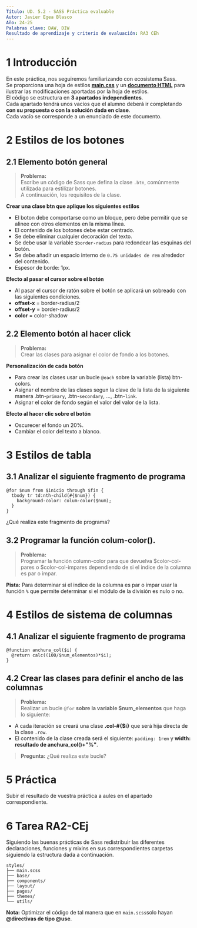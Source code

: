 ```yaml
---
Título: UD. 5.2 - SASS Práctica evaluable 
Autor: Javier Egea Blasco
Año: 24-25
Palabras clave: DAW, DIW
Resultado de aprendizaje y criterio de evaluación: RA3 CEh 
---
```



# 1 Introducción
En este práctica, nos seguiremos familiarizando con ecosistema Sass.  
Se proporciona una hoja de estilos <a href="https://github.com/javieregeablasco/DAW/blob/main/DIW/UT.%205%20-%20SASS/Pr%C3%A1ctica/main.scss">**main.css**</a> y un <a href="https://github.com/javieregeablasco/DAW/blob/main/DIW/UT.%205%20-%20SASS/Pr%C3%A1ctica/index.html">**documento HTML**</a> para ilustrar las modificaciones aportadas por la hoja de estilos.  
El código se estructura en **3 apartados independientes**.  
Cada apartado tendrá unos vacíos que el alumno deberá ir completando **con su propuesta o con la solución dada en clase**.  
Cada vacío se corresponde a un enunciado de este documento.  

# 2 Estilos de los botones 
## 2.1 Elemento botón general
>**Problema:**  
Escribe un código de Sass que defina la clase `.btn`, comúnmente utilizada para estilizar botones.  
A continuación, los requisitos de la clase.

**Crear una clase btn que aplique los siguientes estilos**
- El boton debe comportarse como un bloque, pero debe permitir que se alinee con otros elementos en la misma línea.
- El contenido de los botones debe estar centrado.
- Se debe eliminar cualquier decoración del texto.
- Se debe usar la variable `$border-radius` para redondear las esquinas del botón.
- Se debe añadir un espacio interno de `0.75 unidades de rem` alrededor del contenido.
- Espesor de borde: 1px.

**Efecto al pasar el cursor sobre el botón**  
- Al pasar el cursor de ratón sobre el botón se aplicará un sobreado con las siguientes condiciones.
- **offset-x** = border-radius/2
- **offset-y** = border-radius/2
- **color** = color-shadow

## 2.2 Elemento botón al hacer click
>**Problema:**  
Crear las clases para asignar el color de fondo a los botones.  

**Personalización de cada botón**
- Para crear las clases usar un bucle `@each` sobre la variable (lista) btn-colors.
- Asignar el nombre de las clases segun la clave de la lista de la siguiente manera .btn-`primary`, .btn-`secondary`, ..., .btn-`link`.
- Asignar el color de fondo según el valor del valor de la lista.  

**Efecto al hacer clic sobre el botón**   
- Oscurecer el fondo un 20%.
- Cambiar el color del texto a blanco.

# 3 Estilos de tabla
## 3.1 Analizar el siguiente fragmento de programa
```
@for $num from $inicio through $fin {
  tbody tr td:nth-child(#{$num}) {
    background-color: colum-color($num);
  }
}
```
¿Qué realiza este fragmento de programa?
## 3.2 Programar la función colum-color().
>**Problema:**  
Programar la función column-color para que devuelva $color-col-pares o  $color-col-impares dependiendo de si el indice de la columna es par o impar.  

**Pista:** Para determinar si el indice de la columna es par o impar usar la función `%` que permite determinar si el módulo de la división es nulo o no.

# 4 Estilos de sistema de columnas 
## 4.1 Analizar el siguiente fragmento de programa
```
@function anchura_col($i) {
  @return calc((100/$num_elementos)*$i); 
}
```

## 4.2 Crear las clases para definir el ancho de las columnas
>**Problema:**  
Realizar un bucle `@for` **sobre la variable $num_elementos** que haga lo siguiente:  
 - A cada iteración se creará una clase **.col-#{$i}** que será hija directa de la clase `.row`.  
 - El contenido de la clase creada será el siguiente: `padding: 1rem` y **width: resultado de anchura_col()+"%"**.
   
>**Pregunta:** ¿Qué realiza este bucle?  

# 5 Práctica
Subir el resultado de vuestra práctica a aules en el apartado correspondiente.

# 6 Tarea RA2-CEj
Siguiendo las buenas prácticas de Sass redistribuir las diferentes declaraciones, funciones y mixins en sus correspondientes carpetas siguiendo la estructura dada a continuación. 
```
styles/  
├── main.scss
├── base/  
├── components/  
├── layout/  
├── pages/  
├── themes/  
└── utils/  
```
**Nota:** Optimizar el código de tal manera que en `main.scss`solo hayan **@directivas de tipo @use**.
